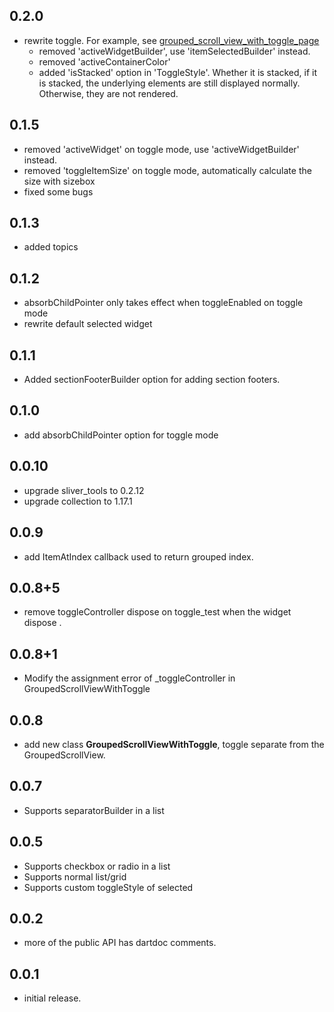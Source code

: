 ## 0.2.0

* rewrite toggle. For example, see [grouped_scroll_view_with_toggle_page](./example/lib/page/grouped_scroll_view_with_toggle_page.dart)
  - removed 'activeWidgetBuilder', use 'itemSelectedBuilder' instead. 
  - removed 'activeContainerColor'
  - added 'isStacked' option in 'ToggleStyle'. Whether it is stacked, if it is stacked, the underlying elements are still displayed normally. Otherwise, they are not rendered.


## 0.1.5

* removed 'activeWidget' on toggle mode, use 'activeWidgetBuilder' instead.
* removed 'toggleItemSize' on toggle mode, automatically calculate the size with sizebox
* fixed some bugs

## 0.1.3

* added topics

## 0.1.2

* absorbChildPointer only takes effect when toggleEnabled on toggle mode
* rewrite default selected widget

## 0.1.1

* Added sectionFooterBuilder option for adding section footers.

## 0.1.0

* add absorbChildPointer option for toggle mode

## 0.0.10

* upgrade sliver_tools to 0.2.12
* upgrade collection to 1.17.1

## 0.0.9

* add ItemAtIndex callback used to return grouped index.

## 0.0.8+5

* remove toggleController dispose on toggle_test when the widget dispose .

## 0.0.8+1

* Modify the assignment error of _toggleController in GroupedScrollViewWithToggle

## 0.0.8

* add new class **GroupedScrollViewWithToggle**, toggle separate from the GroupedScrollView.

## 0.0.7

* Supports separatorBuilder in a list

## 0.0.5

* Supports checkbox or radio in a list
* Supports normal list/grid
* Supports custom toggleStyle of selected

## 0.0.2

* more of the public API has dartdoc comments.

## 0.0.1

* initial release.
